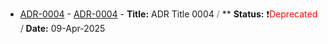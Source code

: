 - [ADR-0004](adr/0004-new-adr-placeholder4.md) - 
[ADR-0004](adr/0004-new-adr-placeholder4.md) - **Title:** ADR Title 0004 <font color="grey"> / </font>** **Status:** ❗<font color="red">Deprecated</font> **<font color="grey"> / </font>** **Date:** 09-Apr-2025

